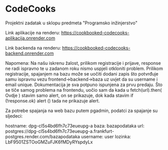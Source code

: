 # CodeCooks
Projektni zadatak u sklopu predmeta "Programsko inžinjerstvo"

Link aplikacije na renderu: https://cookbooked-codecooks-aplikacija.onrender.com

Link backenda na renderu: https://cookbooked-codecooks-backend.onrender.com

Napomena:
Na našu iskrenu žalost, prilikom registracije i prijave, response ne radi ispravno te u zadanom roku nismo uspjeli otkloniti problem.
Prilikom registracije, spajanjem na bazu može se uočiti dodani zapis što potvrđuje samu ispravnu vezu frontend->backend->baza uz uvjet da su username i email unique.
Dokumentacija je sva potpuno ispunjena za prvu predaju.
Što se tiče samog problema na frontendu, uočio sam da kada u fetch(url).then(  Ovdje ) stavim samo alert, on se prikazuje,
dok kada stavim if (!response.ok) alert () tada ne prikazuje alert.

Za potrebe spajanja na web bazu putem pgadmin, podatci za spajanje su sljedeci:

hostname: dpg-cl5s4bd6fh7c73eueupg-a </n>
baza: bazapodataka </n>
url: postgres://dpg-cl5s4bd6fh7c73eueupg-a.frankfurt-postgres.render.com/bazapodataka </n>
username: user </n>
lozinka: LbF9501ZSTOoGMZuFJK6fMDyRYspdyLx </n>
